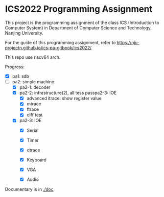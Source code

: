 # ICS2022 Programming Assignment

This project is the programming assignment of the class ICS (Introduction to Computer System)
in Department of Computer Science and Technology, Nanjing University.

For the guide of this programming assignment,
refer to https://nju-projectn.github.io/ics-pa-gitbook/ics2022/

This repo use riscv64 arch.

Progress:

- [x] pa1: sdb
- [ ] pa2: simple machine
    - [x] pa2-1: decoder
    - [x] pa2-2: infrastructure(2), all tess passpa2-3: IOE
        - [x] advanced itrace: show register value
        - [x] mtrace
        - [x] ftrace
        - [x] diff test
    - [x] pa2-3: IOE
        - [x] Serial
        - [x] Timer
        - [x] dtrace
        - [x] Keyboard
        - [x] VGA
        - [x] Audio


Documentary is in [./doc](./doc/main.md)